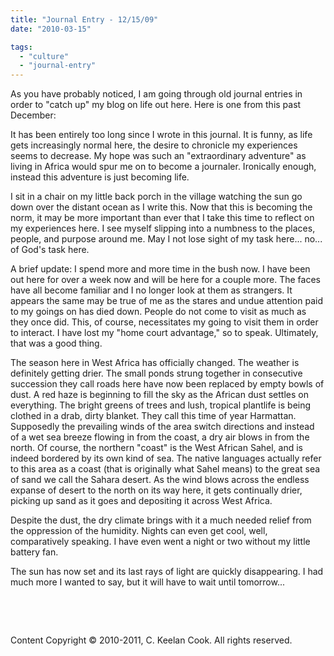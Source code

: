 ```yaml
---
title: "Journal Entry - 12/15/09"
date: "2010-03-15"

tags: 
  - "culture"
  - "journal-entry"
---
```


As you have probably noticed, I am going through old journal entries in order to "catch up" my blog on life out here. Here is one from this past December:

It has been entirely too long since I wrote in this journal. It is funny, as life gets increasingly normal here, the desire to chronicle my experiences seems to decrease. My hope was such an "extraordinary adventure" as living in Africa would spur me on to become a journaler. Ironically enough, instead this adventure is just becoming life.

I sit in a chair on my little back porch in the village watching the sun go down over the distant ocean as I write this. Now that this is becoming the norm, it may be more important than ever that I take this time to reflect on my experiences here. I see myself slipping into a numbness to the places, people, and purpose around me. May I not lose sight of my task here... no... of God's task here.

A brief update: I spend more and more time in the bush now. I have been out here for over a week now and will be here for a couple more. The faces have all become familiar and I no longer look at them as strangers. It appears the same may be true of me as the stares and undue attention paid to my goings on has died down. People do not come to visit as much as they once did. This, of course, necessitates my going to visit them in order to interact. I have lost my "home court advantage," so to speak. Ultimately, that was a good thing.

The season here in West Africa has officially changed. The weather is definitely getting drier. The small ponds strung together in consecutive succession they call roads here have now been replaced by empty bowls of dust. A red haze is beginning to fill the sky as the African dust settles on everything. The bright greens of trees and lush, tropical plantlife is being clothed in a drab, dirty blanket. They call this time of year Harmattan. Supposedly the prevailing winds of the area switch directions and instead of a wet sea breeze flowing in from the coast, a dry air blows in from the north. Of course, the northern "coast" is the West African Sahel, and is indeed bordered by its own kind of sea. The native languages actually refer to this area as a coast (that is originally what Sahel means) to the great sea of sand we call the Sahara desert. As the wind blows across the endless expanse of desert to the north on its way here, it gets continually drier, picking up sand as it goes and depositing it across West Africa.

Despite the dust, the dry climate brings with it a much needed relief from the oppression of the humidity. Nights can even get cool, well, comparatively speaking. I have even went a night or two without my little battery fan.

The sun has now set and its last rays of light are quickly disappearing. I had much more I wanted to say, but it will have to wait until tomorrow...

 

 

Content Copyright © 2010-2011, C. Keelan Cook. All rights reserved.
